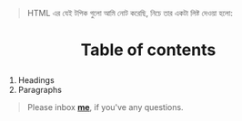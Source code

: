 > HTML এর যেই টপিক গুলো আমি নোট করেছি, নিচে তার একটা লিষ্ট দেওয়া হলো:

<h1><p align="center">Table of contents</p></h1> 

1. Headings
2. Paragraphs


> Please inbox **[me](https://www.facebook.com/shoriot)**, if you've any questions.